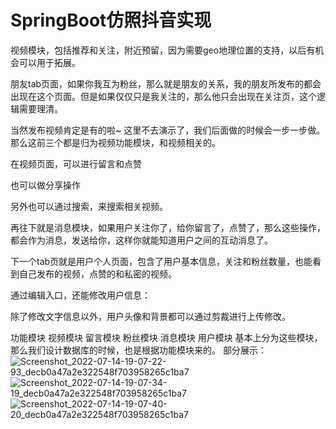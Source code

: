 # SpringBoot仿照抖音实现

视频模块，包括推荐和关注，附近预留，因为需要geo地理位置的支持，以后有机会可以用于拓展。

朋友tab页面，如果你我互为粉丝，那么就是朋友的关系，我的朋友所发布的都会出现在这个页面。但是如果仅仅只是我关注的，那么他只会出现在关注页，这个逻辑需要理清。

当然发布视频肯定是有的啦~ 这里不去演示了，我们后面做的时候会一步一步做。那么这前三个都是归为视频功能模块，和视频相关的。

在视频页面，可以进行留言和点赞

也可以做分享操作

另外也可以通过搜索，来搜索相关视频。

再往下就是消息模块，如果用户关注你了，给你留言了，点赞了，那么这些操作，都会作为消息，发送给你，这样你就能知道用户之间的互动消息了。

下一个tab页就是用户个人页面，包含了用户基本信息，关注和粉丝数量，也能看到自己发布的视频，点赞的和私密的视频。

通过编辑入口，还能修改用户信息：

除了修改文字信息以外，用户头像和背景都可以通过剪裁进行上传修改。

功能模块
视频模块
留言模块
粉丝模块
消息模块
用户模块
基本上分为这些模块，那么我们设计数据库的时候，也是根据功能模块来的。
部分展示：
![Screenshot_2022-07-14-19-07-22-93_decb0a47a2e322548f703958265c1ba7](https://user-images.githubusercontent.com/77711857/178972642-eda57617-902b-498d-8c94-80f51a48bbb0.jpg)
![Screenshot_2022-07-14-19-07-34-19_decb0a47a2e322548f703958265c1ba7](https://user-images.githubusercontent.com/77711857/178972694-b60a63e3-d2aa-4930-8f91-bae013b2fe71.jpg)
![Screenshot_2022-07-14-19-07-40-20_decb0a47a2e322548f703958265c1ba7](https://user-images.githubusercontent.com/77711857/178972704-11973f84-8b40-4817-a2e1-4a1ce363e57a.jpg)
